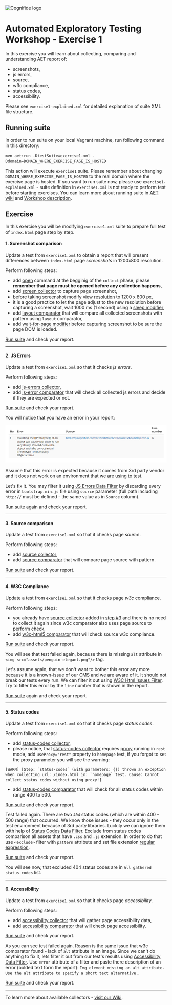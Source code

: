 ![Cognifide logo](http://cognifide.github.io/images/cognifide-logo.png)

# Automated Exploratory Testing Workshop - Exercise 1

In this exercise you will learn about collecting, comparing and understanding AET report of:

* screenshots,
* js errors,
* source,
* w3c compliance,
* status codes,
* accessibility.

Please see `exercise1-explained.xml` for detailed explanation of suite XML file structure.

## Running suite
In order to run suite on your local Vagrant machine, run following command in this directory:

`mvn aet:run -DtestSuite=exercise1.xml -Ddomain=DOMAIN_WHERE_EXERCISE_PAGE_IS_HOSTED`

This action will execute `exercise1` suite. 
Please remember about changing `DOMAIN_WHERE_EXERCISE_PAGE_IS_HOSTED` to the real domain where the exercise page is hosted.
If you want to run suite now, please use `exercise1-explained.xml` - suite definition in `exercise1.xml` is not ready to perform test before starting exercises.
You can learn more about running suite in [AET wiki](https://github.com/Cognifide/aet/wiki/RunningSuite) and [Workshop description](https://github.com/Skejven/aet-workshop#running-suite).

## Exercise
In this exercise you will be modifying `exercise1.xml` suite to prepare full test of `index.html` page step by step.

#### 1. Screenshot comparison 
Update a test from `exercise1.xml` to obtain a report that will present differences between `index.html` page *screenshots* in 1200x800 resolution.

Perform following steps:
   * add [open](https://github.com/Cognifide/aet/wiki/Open) command at the begginig of the `collect` phase, please **remember that page must be opened before any collection happens**,
   * add [screen collector](https://github.com/Cognifide/aet/wiki/ScreenCollector) to capture page screenshot,
   * before taking screenshot modify view [resolution](https://github.com/Cognifide/aet/wiki/ResolutionModifier) to 1200 x 800 px,
   * it is a good practice to let the page adjust to the new resolution before capturing a screenshot, wait 1000 ms (1 second) using a [sleep modifier](https://github.com/Cognifide/aet/wiki/SleepModifier),
   * add [layout comparator](https://github.com/Cognifide/aet/wiki/LayoutComparator) that will compare all collected screenshots with pattern using `layout` comparator,
   * add [wait-for-page modifier](https://github.com/Cognifide/aet/wiki/WaitForPageLoadedModifier) before capturing screenshot to be sure the page DOM is loaded.

[Run suite](#running-suite) and check your report.

------

#### 2. JS Errors 
Update a test from `exercise1.xml` so that it checks *js errors*.

Perform following steps:
   * add [js-errors collector](https://github.com/Cognifide/aet/wiki/JSErrorsCollector),
   * add [js-error comparator](https://github.com/Cognifide/aet/wiki/JSErrorsComparator) that will check all collected js errors and decide if they are expected or not.
   
[Run suite](#running-suite) and check your report.

You will notice that you have an error in your report: 

![JS Error](assets/report-js-error.png)

Assume that this error is expected because it comes from 3rd party vendor and it does not work on an environment that we are using to test.

Let's fix it. You may filter it using [JS Errors Data Filter](https://github.com/Cognifide/aet/wiki/JSErrorsDataFilter) 
by discarding every error in `bootstrap.min.js` file using `source` parameter (full path including `http://` must be defined - the same value as in `Source` column).

[Run suite](#running-suite) again and check your report.

------

#### 3. Source comparison 
Update a test from `exercise1.xml` so that it checks page *source*.

Perform following steps:
   * add [source collector](https://github.com/Cognifide/aet/wiki/SourceCollector),
   * add [source comparator](https://github.com/Cognifide/aet/wiki/SourceComparator) that will compare page source with pattern.
   
[Run suite](#running-suite) and check your report.

------

#### 4. W3C Compliance 
Update a test from `exercise1.xml` so that it checks page *w3c* compliance.

Perform following steps:
   * you already have [source collector](https://github.com/Cognifide/aet/wiki/SourceCollector) added in [step #3](#3-source-comparison) 
   and there is no need to collect it again since w3c comparator also uses page source to perform check,
   * add [w3c-html5 comparator](https://github.com/Cognifide/aet/wiki/W3CHTML5Comparator) that will check source w3c compliance.
   
[Run suite](#running-suite) and check your report.

You will see that test failed again, because there is missing `alt` attribute in `<img src="assets/penguin-elegant.png"/>` tag.

Let's assume again, that we don't want to bother this error any more because it is a known-issue of our CMS and we are aware of it.
It should not break our tests every run. We can filter it out using [W3C Html Issues Filter](https://github.com/Cognifide/aet/wiki/W3CHTML5IssuesFilter).
Try to filter this error by the `line` number that is shown in the report.

[Run suite](#running-suite) again and check your report.

------

#### 5. Status codes 
Update a test from `exercise1.xml` so that it checks page *status codes*.

Perform following steps:
   * add [status-codes collector](https://github.com/Cognifide/aet/wiki/StatusCodesCollector),
   * please notice, that [status-codes collector](https://github.com/Cognifide/aet/wiki/StatusCodesCollector) 
   requires [proxy](https://github.com/Cognifide/aet/wiki/SuiteStructure#proxy) running in `rest` mode, add `useProxy="rest"` property
   to `homepage` test, if you forgot to set the proxy parameter you will see the warning:
   
   ```
   [WARN] [Step: `status-codes` (with parameters: {}) thrown an exception when collecting url: /index.html in: `homepage` test. Cause: Cannot collect status codes without using proxy!]
   ```
   
   * add [status-codes comparator](https://github.com/Cognifide/aet/wiki/StatusCodesComparator) that will check for all status codes within range 400 to 500.
   
[Run suite](#running-suite) and check your report.

Test failed again. There are two `404` status codes (which are within 400 - 500 range) that occurred. 
We know those issues - they occur only in the test environment because of 3rd party libraries. 
Luckily we can ignore them with help of [Status Codes Data Filter](https://github.com/Cognifide/aet/wiki/StatusCodesDataFilters).
Exclude from status codes comparison all assets that have `.css` and `.js` extension. 
In order to do that use `<exclude>` filter with `pattern` attribute and set file extension [regular expression](http://www.regular-expressions.info/).

[Run suite](#running-suite) and check your report.

You will see now, that excluded 404 status codes are in `All gathered status codes` list.

------

#### 6. Accessibility 
Update a test from `exercise1.xml` so that it checks page *accessibility*.

Perform following steps:
   * add [accessibility collector](https://github.com/Cognifide/aet/wiki/AccessibilityCollector) that will gather page accessibility data,
   * add [accessibility comparator](https://github.com/Cognifide/aet/wiki/AccessibilityComparator) that will check page accessibility.
   
[Run suite](#running-suite) and check your report.

As you can see test failed again. Reason is the same issue that w3c comparator found - lack of `alt` attribute in an image.
Since we can't do anything to fix it, lets filter it out from our test's results using [Accessibility Data Filter](https://github.com/Cognifide/aet/wiki/AccessibilityDataFilter).
Use `error` attribute of a filter and paste there description of an error (bolded text form the report): `Img element missing an alt attribute. Use the alt attribute to specify a short text alternative.`.

[Run suite](#running-suite) and check your report.

------

To learn more about available collectors - [visit our Wiki](https://github.com/Cognifide/aet/wiki/Collectors).